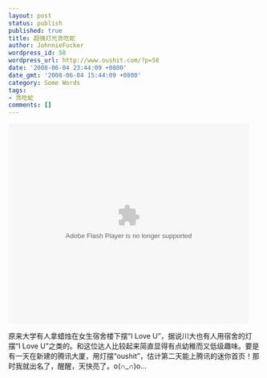 ```yaml
---
layout: post
status: publish
published: true
title: 超强灯光贪吃蛇
author: JohnnieFucker
wordpress_id: 58
wordpress_url: http://www.oushit.com/?p=58
date: '2008-06-04 23:44:09 +0800'
date_gmt: '2008-06-04 15:44:09 +0800'
category: Some Words
tags:
- 贪吃蛇
comments: []
---
```

<p><embed src="http://player.youku.com/player.php/sid/XMjc3ODY5ODQ=/v.swf" quality="high" width="480" height="400" align="middle" allowScriptAccess="sameDomain" type="application/x-shockwave-flash"></embed></p>
<p>原来大学有人拿蜡烛在女生宿舍楼下摆“I Love U”，据说川大也有人用宿舍的灯摆“I Love U”之类的。和这位达人比较起来简直显得有点幼稚而又低级趣味。要是有一天在新建的腾讯大厦，用灯摆“oushit”，估计第二天能上腾讯的迷你首页！那时我就出名了，醒醒，天快亮了。o(∩_∩)o...</p>
